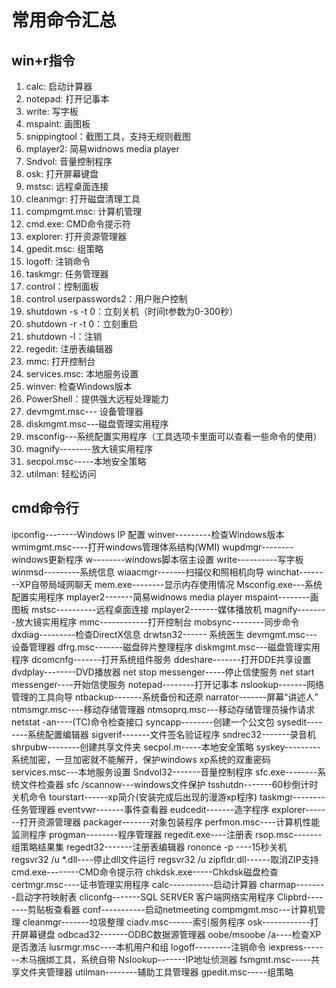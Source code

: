 # 常用命令汇总

<meta name="referrer" content="never" />
<meta name="keywords" content="常用命令汇总" />
<meta name="description" content="常用命令汇总" />
<link rel="stylesheet" href="base.css">

## win+r指令

1. calc: 启动计算器
2. notepad: 打开记事本
3. write: 写字板
4. mspaint: 画图板
5. snippingtool：截图工具，支持无规则截图
6. mplayer2: 简易widnows media player
7. Sndvol: 音量控制程序
8. osk: 打开屏幕键盘
9. mstsc: 远程桌面连接
10. cleanmgr: 打开磁盘清理工具
11. compmgmt.msc: 计算机管理
12. cmd.exe: CMD命令提示符
13. explorer: 打开资源管理器
14. gpedit.msc: 组策略
15. logoff: 注销命令
16. taskmgr: 任务管理器
17. control：控制面板
18. control userpasswords2：用户账户控制
19. shutdown -s -t 0：立刻关机（时间t参数为0-300秒）
20. shutdown -r -t 0：立刻重启
21. shutdown -l：注销
22. regedit: 注册表编辑器
23. mmc: 打开控制台
24. services.msc: 本地服务设置
25. winver: 检查Windows版本
26. PowerShell：提供强大远程处理能力
27. devmgmt.msc--- 设备管理器
28. diskmgmt.msc---磁盘管理实用程序
29. msconfig---系统配置实用程序（工具选项卡里面可以查看一些命令的使用）
30. magnify--------放大镜实用程序
31. secpol.msc-----本地安全策略
27. utilman: 轻松访问

## cmd命令行

ipconfig--------Windows IP 配置
winver---------检查Windows版本
wmimgmt.msc----打开windows管理体系结构(WMI)
wupdmgr--------windows更新程序
w--------windows脚本宿主设置
write----------写字板
winmsd---------系统信息
wiaacmgr-------扫描仪和照相机向导
winchat--------XP自带局域网聊天
mem.exe--------显示内存使用情况
Msconfig.exe---系统配置实用程序
mplayer2-------简易widnows media player
mspaint--------画图板
mstsc----------远程桌面连接
mplayer2-------媒体播放机
magnify--------放大镜实用程序
mmc------------打开控制台
mobsync--------同步命令
dxdiag---------检查DirectX信息
drwtsn32------ 系统医生
devmgmt.msc--- 设备管理器
dfrg.msc-------磁盘碎片整理程序
diskmgmt.msc---磁盘管理实用程序
dcomcnfg-------打开系统组件服务
ddeshare-------打开DDE共享设置
dvdplay--------DVD播放器
net stop messenger-----停止信使服务
net start messenger----开始信使服务
notepad--------打开记事本
nslookup-------网络管理的工具向导
ntbackup-------系统备份和还原
narrator-------屏幕“讲述人”
ntmsmgr.msc----移动存储管理器
ntmsoprq.msc---移动存储管理员操作请求
netstat -an----(TC)命令检查接口
syncapp--------创建一个公文包
sysedit--------系统配置编辑器
sigverif-------文件签名验证程序
sndrec32-------录音机
shrpubw--------创建共享文件夹
secpol.m-----本地安全策略
syskey---------系统加密，一旦加密就不能解开，保护windows xp系统的双重密码
services.msc---本地服务设置
Sndvol32-------音量控制程序
sfc.exe--------系统文件检查器
sfc /scannow---windows文件保护
tsshutdn-------60秒倒计时关机命令
tourstart------xp简介(安装完成后出现的漫游xp程序)
taskmgr--------任务管理器
eventvwr-------事件查看器
eudcedit-------造字程序
explorer-------打开资源管理器
packager-------对象包装程序
perfmon.msc----计算机性能监测程序
progman--------程序管理器
regedit.exe----注册表
rsop.msc-------组策略结果集
regedt32-------注册表编辑器
rononce -p ----15秒关机
regsvr32 /u *.dll----停止dll文件运行
regsvr32 /u zipfldr.dll------取消ZIP支持
cmd.exe--------CMD命令提示符
chkdsk.exe-----Chkdsk磁盘检查
certmgr.msc----证书管理实用程序
calc-----------启动计算器
charmap--------启动字符映射表
cliconfg-------SQL SERVER 客户端网络实用程序
Clipbrd--------剪贴板查看器
conf-----------启动netmeeting
compmgmt.msc---计算机管理
cleanmgr-------垃圾整理
ciadv.msc------索引服务程序
osk------------打开屏幕键盘
odbcad32-------ODBC数据源管理器
oobe/msoobe /a----检查XP是否激活
lusrmgr.msc----本机用户和组
logoff---------注销命令
iexpress-------木马捆绑工具，系统自带
Nslookup-------IP地址侦测器
fsmgmt.msc-----共享文件夹管理器
utilman--------辅助工具管理器
gpedit.msc-----组策略